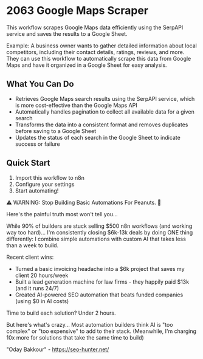 # 2063 Google Maps Scraper

This workflow scrapes Google Maps data efficiently using the SerpAPI service and saves the results to a Google Sheet.

Example: A business owner wants to gather detailed information about local competitors, including their contact details, ratings, reviews, and more. They can use this workflow to automatically scrape this data from Google Maps and have it organized in a Google Sheet for easy analysis.

## What You Can Do
- Retrieves Google Maps search results using the SerpAPI service, which is more cost-effective than the Google Maps API
- Automatically handles pagination to collect all available data for a given search
- Transforms the data into a consistent format and removes duplicates before saving to a Google Sheet
- Updates the status of each search in the Google Sheet to indicate success or failure

## Quick Start
1. Import this workflow to n8n
2. Configure your settings
3. Start automating!

⚠️ WARNING: Stop Building Basic Automations For Peanuts. 🚫

Here's the painful truth most won't tell you...

While 90% of builders are stuck selling $500 n8n workflows (and working way too hard)...
I'm consistently closing $6k-13k deals by doing ONE thing differently:
I combine simple automations with custom AI that takes less than a week to build.

Recent client wins:
* Turned a basic invoicing headache into a $6k project that saves my client 20 hours/week
* Built a lead generation machine for law firms - they happily paid $13k (and it runs 24/7)
* Created AI-powered SEO automation that beats funded companies (using $0 in AI costs)

Time to build each solution? Under 2 hours.

But here's what's crazy...
Most automation builders think AI is "too complex" or "too expensive" to add to their stack.
(Meanwhile, I'm charging 10x more for solutions that take the same time to build)

"Oday Bakkour" - https://seo-hunter.net/
